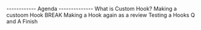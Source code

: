------------ Agenda --------------
What is Custom Hook?
Making a custoom Hook
BREAK
Making a Hook again as a review
Testing a Hooks 
Q and A Finish
